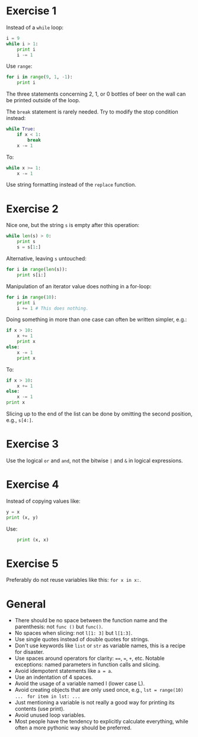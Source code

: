 # Exercise 1
Instead of a `while` loop:

```python
i = 9
while i > 1:
    print i
    i -= 1
```

Use `range`:

```python
for i in range(9, 1, -1):
    print i
```

The three statements concerning 2, 1, or 0 bottles of beer on the wall can be
printed outside of the loop.

The `break` statement is rarely needed. Try to modify the stop condition
instead:

```python
while True:
    if x < 1:
        break
    x -= 1
```
To:
```python
while x >= 1:
    x -= 1
```

Use string formatting instead of the `replace` function.

# Exercise 2
Nice one, but the string `s` is empty after this operation:
```python
while len(s) > 0:
    print s
    s = s[1:]
```

Alternative, leaving `s` untouched:
```python
for i in range(len(s)):
    print s[i:]
```

Manipulation of an iterator value does nothing in a for-loop:
```python
for i in range(10):
    print i
    i += 1 # This does nothing.
```

Doing something in more than one case can often be written simpler, e.g.:
```python
if x > 10:
    x += 1
    print x
else:
    x -= 1
    print x
```
To:
```python
if x > 10:
    x += 1
else:
    x -= 1
print x
```

Slicing up to the end of the list can be done by omitting the second position,
e.g., `s[4:]`.

# Exercise 3
Use the logical `or` and `and`, not the bitwise `|` and `&` in logical
expressions.

# Exercise 4
Instead of copying values like:
```python
y = x
print (x, y)
```
Use:
```python
    print (x, x)
```
# Exercise 5
Preferably do not reuse variables like this: `for x in x:`.

# General

- There should be no space between the function name and the parenthesis: not
`func ()` but `func()`.
- No spaces when slicing: not `l[1: 3]` but `l[1:3]`.
- Use single quotes instead of double quotes for strings.
- Don't use keywords like `list` or `str` as variable names, this is a recipe
for disaster.
- Use spaces around operators for clarity: ` == `, ` = `, ` + `, etc. Notable
exceptions: named parameters in function calls and slicing.
- Avoid idempotent statements like `a = a`.
- Use an indentation of 4 spaces.
- Avoid the usage of a variable named l (lower case L).
- Avoid creating objects that are only used once, e.g., `lst = range(10) ... `
`for item in lst: ...`
- Just mentioning a variable is not really a good way for printing its contents (use print).
- Avoid unused loop variables.
- Most people have the tendency to explicitly calculate everything, while often a more pythonic way should be preferred.
